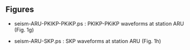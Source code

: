
## Figures

- seism-ARU-PKIKP-PKiKP.ps : PKIKP-PKiKP waveforms at station ARU (Fig. 1g)

- seism-ARU-SKP.ps : SKP waveforms at station ARU (Fig. 1h)

